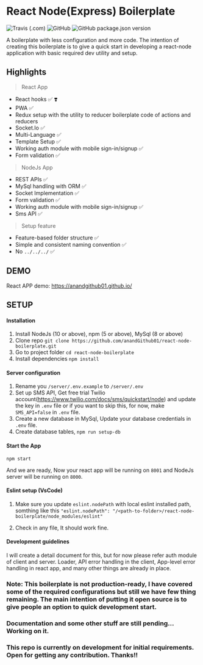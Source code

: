 # React Node(Express) Boilerplate #

![Travis (.com)](https://img.shields.io/travis/com/anandGithub01/react-node-boilerplate?style=flat-square)
![GitHub](https://img.shields.io/github/license/anandGithub01/react-node-boilerplate?style=flat-square)
![GitHub package.json version](https://img.shields.io/github/package-json/v/anandGithub01/react-node-boilerplate?style=flat-square)

A boilerplate with less configuration and more code. The intention of creating this boilerplate is to give a quick start in developing a react-node application with basic required dev utility and setup. 

## Highlights


> React App 

- React hooks :white_check_mark: :heavy_heart_exclamation:
- PWA :white_check_mark: 
- Redux setup with the utility to reducer boilerplate code of actions and reducers
- Socket.Io :white_check_mark:
- Multi-Language :white_check_mark:
- Template Setup :white_check_mark:
- Working auth module with mobile sign-in/signup :white_check_mark:
- Form validation :white_check_mark:

> NodeJs App

- REST APIs :white_check_mark:
- MySql handling with ORM :white_check_mark:
- Socket Implementation :white_check_mark:
- Form validation :white_check_mark:
- Working auth module with mobile sign-in/signup :white_check_mark:
- Sms API :white_check_mark:


> Setup feature

- Feature-based folder structure :white_check_mark:
- Simple and consistent naming convention :white_check_mark:
- No `../../../` :white_check_mark: 


## DEMO 

React APP demo: https://anandgithub01.github.io/


## SETUP 

#### Installation 
1) Install NodeJs (10 or above), npm (5 or above), MySql (8 or above)
2) Clone repo `git clone https://github.com/anandGithub01/react-node-boilerplate.git`
3) Go to project folder `cd react-node-boilerplate`
4) Install dependencies `npm install`


#### Server configuration 
1) Rename you `/server/.env.example` to `/server/.env`
2) Set up SMS API, Get free trial Twilio account(https://www.twilio.com/docs/sms/quickstart/node) and update the key in `.env` file or if you want to skip this, for now, make `SMS_API=false` in `.env` file.
3) Create a new database in MySql, Update your database credentials in `.env` file.
4) Create database tables, `npm run setup-db`

#### Start the App

`npm start`
  
And we are ready, Now your react app will be running on `8001` and NodeJs server will be running on `8000`.

#### Eslint setup (VsCode)
1) Make sure you update `eslint.nodePath` with local eslint installed path, somthing like this  `"eslint.nodePath": "/<path-to-folder>/react-node-boilerplate/node_modules/eslint"`

2) Check in any file, It should work fine. 



#### Development guidelines

I will create a detail document for this, but for now please refer auth module of client and server. Loader, API error handling in the client, App-level error handling in react app, and many other things are already in place. 




### Note: This boilerplate is not production-ready, I have covered some of the required configurations but still we have few thing remaining. The main intention of putting it open source is to give people an option to quick development start. 

### Documentation and some other stuff are still pending... Working on it.

### This repo is currently on development for initial requirements. Open for getting any contribution. Thanks!!

